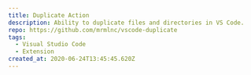 ```yaml
---
title: Duplicate Action
description: Ability to duplicate files and directories in VS Code.
repo: https://github.com/mrmlnc/vscode-duplicate
tags:
  - Visual Studio Code
  - Extension
created_at: 2020-06-24T13:45:45.620Z
---
```

